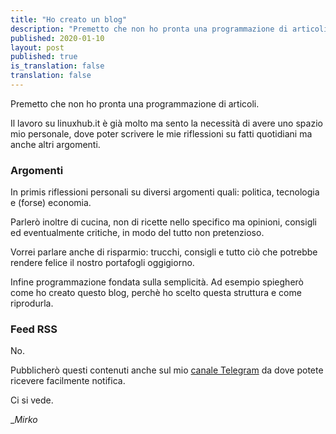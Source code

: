 ```yaml
---
title: "Ho creato un blog"
description: "Premetto che non ho pronta una programmazione di articoli."
published: 2020-01-10
layout: post
published: true
is_translation: false
translation: false
---
```

Premetto che non ho pronta una programmazione di articoli.

Il lavoro su linuxhub.it è già molto ma sento la necessità di avere uno spazio mio personale, dove poter scrivere le mie riflessioni su fatti quotidiani ma anche altri argomenti.

### Argomenti
In primis riflessioni personali su diversi argomenti quali: politica, tecnologia e (forse) economia.

Parlerò inoltre di cucina, non di ricette nello specifico ma opinioni, consigli ed eventualmente critiche, in modo del tutto non pretenzioso.

Vorrei parlare anche di risparmio: trucchi, consigli e tutto ciò che potrebbe rendere felice il nostro portafogli oggigiorno.

Infine programmazione fondata sulla semplicità. Ad esempio spiegherò come ho creato questo blog, perchè ho scelto questa struttura e come riprodurla.

### Feed RSS
No.

Pubblicherò questi contenuti anche sul mio [canale Telegram](https://t.me/mirkofeeds) da dove potete ricevere facilmente notifica.

Ci si vede.

__Mirko_